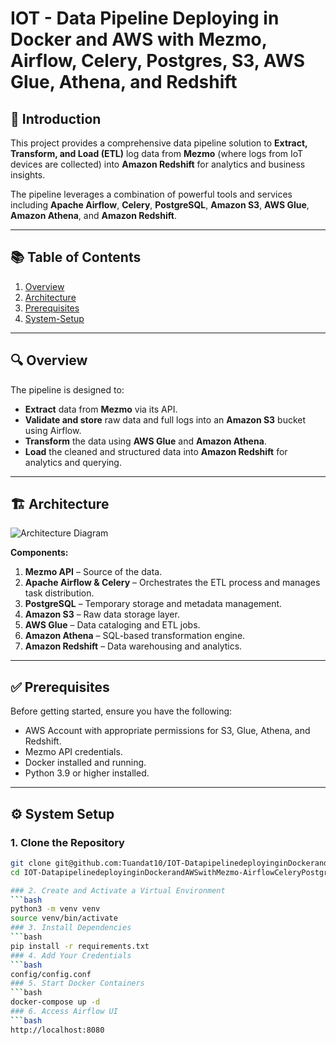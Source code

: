 # IOT - Data Pipeline Deploying in Docker and AWS with Mezmo, Airflow, Celery, Postgres, S3, AWS Glue, Athena, and Redshift

## 📌 Introduction
This project provides a comprehensive data pipeline solution to **Extract, Transform, and Load (ETL)** log data from **Mezmo** (where logs from IoT devices are collected) into **Amazon Redshift** for analytics and business insights.

The pipeline leverages a combination of powerful tools and services including **Apache Airflow**, **Celery**, **PostgreSQL**, **Amazon S3**, **AWS Glue**, **Amazon Athena**, and **Amazon Redshift**.

---

## 📚 Table of Contents
1. [Overview](#overview)
2. [Architecture](#architecture)
3. [Prerequisites](#prerequisites)
4. [System-Setup](#system-setup)

---

## 🔍 Overview

The pipeline is designed to:

- **Extract** data from **Mezmo** via its API.  
- **Validate and store** raw data and full logs into an **Amazon S3** bucket using Airflow.  
- **Transform** the data using **AWS Glue** and **Amazon Athena**.  
- **Load** the cleaned and structured data into **Amazon Redshift** for analytics and querying.

---

## 🏗️ Architecture

![Architecture Diagram](path/to/your/image.png) <!-- Replace this with the actual path to your architecture image -->

**Components:**
1. **Mezmo API** – Source of the data.
2. **Apache Airflow & Celery** – Orchestrates the ETL process and manages task distribution.
3. **PostgreSQL** – Temporary storage and metadata management.
4. **Amazon S3** – Raw data storage layer.
5. **AWS Glue** – Data cataloging and ETL jobs.
6. **Amazon Athena** – SQL-based transformation engine.
7. **Amazon Redshift** – Data warehousing and analytics.

---

## ✅ Prerequisites

Before getting started, ensure you have the following:

- AWS Account with appropriate permissions for S3, Glue, Athena, and Redshift.
- Mezmo API credentials.
- Docker installed and running.
- Python 3.9 or higher installed.

---

## ⚙️ System Setup

### 1. Clone the Repository

```bash
git clone git@github.com:Tuandat10/IOT-DatapipelinedeployinginDockerandAWSwithMezmo-AirflowCeleryPostgres-S-AWSGlue-Athena-and-Redshift.git
cd IOT-DatapipelinedeployinginDockerandAWSwithMezmo-AirflowCeleryPostgres-S-AWSGlue-Athena-and-Redshift

### 2. Create and Activate a Virtual Environment
```bash
python3 -m venv venv
source venv/bin/activate
### 3. Install Dependencies
```bash
pip install -r requirements.txt
### 4. Add Your Credentials
```bash
config/config.conf
### 5. Start Docker Containers
```bash
docker-compose up -d
### 6. Access Airflow UI
```bash
http://localhost:8080
